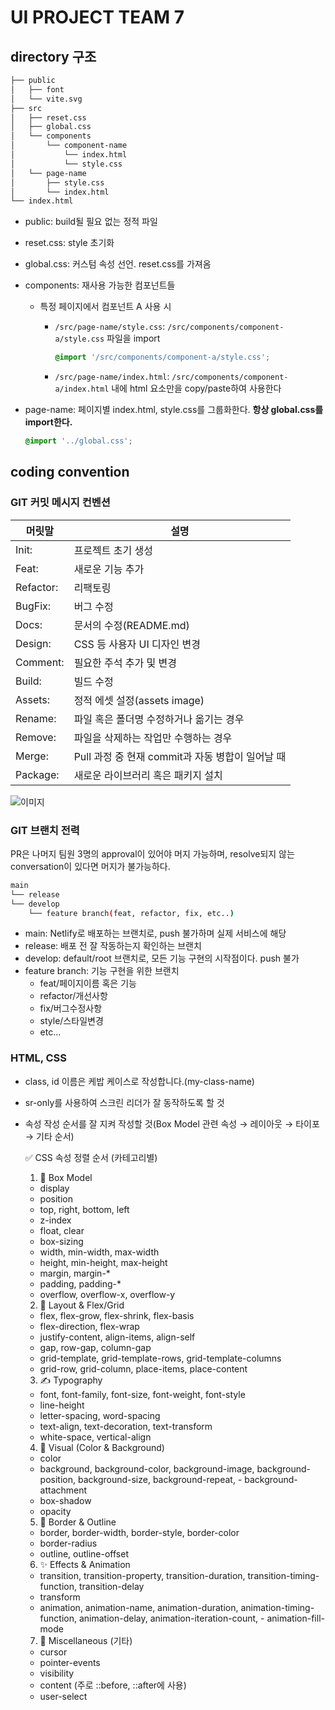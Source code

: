 # UI PROJECT TEAM 7

## directory 구조

```bash
├── public
│   ├── font
│   └── vite.svg
├── src
│   ├── reset.css
│   ├── global.css
│   └── components
│   	└── component-name
│   		└── index.html
│   		└── style.css
│   └── page-name
│   	├── style.css
│   	└── index.html
└── index.html
```

-   public: build될 필요 없는 정적 파일
-   reset.css: style 초기화
-   global.css: 커스텀 속성 선언. reset.css를 가져옴
-   components: 재사용 가능한 컴포넌트들

    -   특정 페이지에서 컴포넌트 A 사용 시

        -   `/src/page-name/style.css`: `/src/components/component-a/style.css` 파일을 import
            ```css
            @import '/src/components/component-a/style.css';
            ```
        -   `/src/page-name/index.html`: `/src/components/component-a/index.html` 내에 html 요소만을 copy/paste하여 사용한다

-   page-name: 페이지별 index.html, style.css를 그룹화한다. **항상 global.css를 import한다.**
    ```css
    @import '../global.css';
    ```

## coding convention

### GIT 커밋 메시지 컨벤션

| 머릿말    | 설명                                             |
| --------- | ------------------------------------------------ |
| Init:     | 프로젝트 초기 생성                               |
| Feat:     | 새로운 기능 추가                                 |
| Refactor: | 리팩토링                                         |
| BugFix:   | 버그 수정                                        |
| Docs:     | 문서의 수정(README.md)                           |
| Design:   | CSS 등 사용자 UI 디자인 변경                     |
| Comment:  | 필요한 주석 추가 및 변경                         |
| Build:    | 빌드 수정                                        |
| Assets:   | 정적 에셋 설정(assets image)                     |
| Rename:   | 파일 혹은 폴더명 수정하거나 옮기는 경우          |
| Remove:   | 파일을 삭제하는 작업만 수행하는 경우             |
| Merge:    | Pull 과정 중 현재 commit과 자동 병합이 일어날 때 |
| Package:  | 새로운 라이브러리 혹은 패키지 설치               |

![이미지](https://wholesale-snipe-50a.notion.site/image/https%3A%2F%2Fprod-files-secure.s3.us-west-2.amazonaws.com%2F2c9b0f24-8e73-4514-b0c2-312f3d7d31f4%2F2d520183-dab0-4411-8c9c-eba2ca836baf%2F%25E1%2584%2589%25E1%2585%25B3%25E1%2584%258F%25E1%2585%25B3%25E1%2584%2585%25E1%2585%25B5%25E1%2586%25AB%25E1%2584%2589%25E1%2585%25A3%25E1%2586%25BA_2023-12-12_%25E1%2584%258B%25E1%2585%25A9%25E1%2584%2592%25E1%2585%25AE_2.59.53.png?table=block&id=30b748ff-9107-4b73-9c15-afc801aa44d9&spaceId=2c9b0f24-8e73-4514-b0c2-312f3d7d31f4&width=1420&userId=&cache=v)

### GIT 브랜치 전력

PR은 나머지 팀원 3명의 approval이 있어야 머지 가능하며, resolve되지 않는 conversation이 있다면 머지가 불가능하다.

```bash
main
└── release
└── develop
	└── feature branch(feat, refactor, fix, etc..)
```

-   main: Netlify로 배포하는 브랜치로, push 불가하며 실제 서비스에 해당
-   release: 배포 전 잘 작동하는지 확인하는 브랜치
-   develop: default/root 브랜치로, 모든 기능 구현의 시작점이다. push 불가
-   feature branch: 기능 구현을 위한 브랜치
    -   feat/페이지이름 혹은 기능
    -   refactor/개선사항
    -   fix/버그수정사항
    -   style/스타일변경
    -   etc...

### HTML, CSS

-   class, id 이름은 케밥 케이스로 작성합니다.(my-class-name)
-   sr-only를 사용하여 스크린 리더가 잘 동작하도록 할 것
-   속성 작성 순서를 잘 지켜 작성할 것(Box Model 관련 속성 → 레이아웃 → 타이포 → 기타 순서)

    ✅ CSS 속성 정렬 순서 (카테고리별)

    1.  🧱 Box Model

    -   display
    -   position
    -   top, right, bottom, left
    -   z-index
    -   float, clear
    -   box-sizing
    -   width, min-width, max-width
    -   height, min-height, max-height
    -   margin, margin-\*
    -   padding, padding-\*
    -   overflow, overflow-x, overflow-y

    2.  🎨 Layout & Flex/Grid

    -   flex, flex-grow, flex-shrink, flex-basis
    -   flex-direction, flex-wrap
    -   justify-content, align-items, align-self
    -   gap, row-gap, column-gap
    -   grid-template, grid-template-rows, grid-template-columns
    -   grid-row, grid-column, place-items, place-content

    3.  ✍️ Typography

    -   font, font-family, font-size, font-weight, font-style
    -   line-height
    -   letter-spacing, word-spacing
    -   text-align, text-decoration, text-transform
    -   white-space, vertical-align

    4.  🎨 Visual (Color & Background)

    -   color
    -   background, background-color, background-image, background-position, background-size, background-repeat, - background-attachment
    -   box-shadow
    -   opacity

    5.  🎨 Border & Outline

    -   border, border-width, border-style, border-color
    -   border-radius
    -   outline, outline-offset

    6.  ✨ Effects & Animation

    -   transition, transition-property, transition-duration, transition-timing-function, transition-delay
    -   transform
    -   animation, animation-name, animation-duration, animation-timing-function, animation-delay, animation-iteration-count, - animation-fill-mode

    7.  🧩 Miscellaneous (기타)

    -   cursor
    -   pointer-events
    -   visibility
    -   content (주로 ::before, ::after에 사용)
    -   user-select

